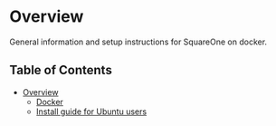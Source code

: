 # Overview

General information and setup instructions for SquareOne on docker.

## Table of Contents

* [Overview](/docs/docker/README.md)
	* [Docker](/dev/docker/README.md)
	* [Install guide for Ubuntu users](/docs/docker/install-guide-for-ubuntu.md)
